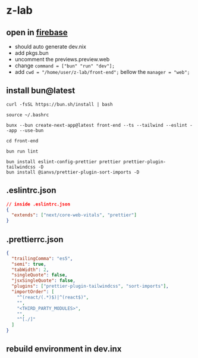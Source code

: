 # z-lab
## open in [firebase](https://studio.firebase.google.com/)
- should auto generate dev.nix
- add pkgs.bun
- uncomment the previews.preview.web
- change ```command = ["bun" "run" "dev"];```
- add ```cwd = "/home/user/z-lab/front-end";``` bellow the ```manager = "web";```
## install bun@latest
```shell
curl -fsSL https://bun.sh/install | bash

source ~/.bashrc

bunx --bun create-next-app@latest front-end --ts --tailwind --eslint --app --use-bun

cd front-end

bun run lint

bun install eslint-config-prettier prettier prettier-plugin-tailwindcss -D
bun install @ianvs/prettier-plugin-sort-imports -D
```
## .eslintrc.json
```json
// inside .eslintrc.json
{
  "extends": ["next/core-web-vitals", "prettier"]
}
```
## .prettierrc.json
```json
{
  "trailingComma": "es5",
  "semi": true,
  "tabWidth": 2,
  "singleQuote": false,
  "jsxSingleQuote": false,
  "plugins": ["prettier-plugin-tailwindcss", "sort-imports"],
  "importOrder": [
    "^(react/(.*)$)|^(react$)",
    "",
    "<THIRD_PARTY_MODULES>",
    "",
    "^[./]"
  ]
}
```
## rebuild environment in dev.inx